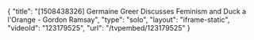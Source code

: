 {
    "title": "[1508438326] Germaine Greer Discusses Feminism and Duck a l'Orange - Gordon Ramsay",
    "type": "solo",
    "layout": "iframe-static",
    "videoId": "123179525",
    "url": "\/tvpembed\/123179525"
}